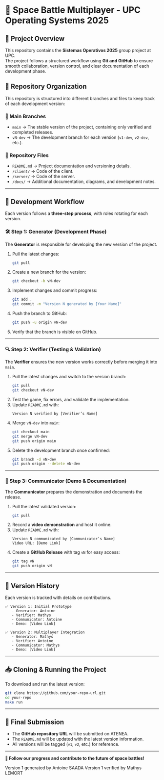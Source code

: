 # 🚀 Space Battle Multiplayer - UPC Operating Systems 2025  

## 📌 Project Overview  
This repository contains the **Sistemas Operativos 2025** group project at UPC.  
The project follows a structured workflow using **Git and GitHub** to ensure smooth collaboration, version control, and clear documentation of each development phase.  

## 📂 Repository Organization  
This repository is structured into different branches and files to keep track of each development version:  

### **🔖 Main Branches**  
- `main` → The stable version of the project, containing only verified and completed releases.  
- `vN-dev` → The development branch for each version (`v1-dev`, `v2-dev`, etc.).  

### **📁 Repository Files**  
- `README.md` → Project documentation and versioning details.  
- `/client/` → Code of the client.
- `/server/` → Code of the server.
- `/docs/` → Additional documentation, diagrams, and development notes.  

---

## **🔄 Development Workflow**  
Each version follows a **three-step process**, with roles rotating for each version.  

### **🛠 Step 1: Generator (Development Phase)**  
The **Generator** is responsible for developing the new version of the project.  
1. Pull the latest changes:  
   ```bash
   git pull
   ```
2. Create a new branch for the version:  
   ```bash
   git checkout -b vN-dev
   ```
3. Implement changes and commit progress:  
   ```bash
   git add .
   git commit -m "Version N generated by [Your Name]"
   ```
4. Push the branch to GitHub:  
   ```bash
   git push -u origin vN-dev
   ```
5. Verify that the branch is visible on GitHub.

---

### **🔍 Step 2: Verifier (Testing & Validation)**  
The **Verifier** ensures the new version works correctly before merging it into `main`.  
1. Pull the latest changes and switch to the version branch:  
   ```bash
   git pull
   git checkout vN-dev
   ```
2. Test the game, fix errors, and validate the implementation.  
3. Update `README.md` with:  
   ```plaintext
   Version N verified by [Verifier’s Name]
   ```
4. Merge `vN-dev` into `main`:  
   ```bash
   git checkout main
   git merge vN-dev
   git push origin main
   ```
5. Delete the development branch once confirmed:  
   ```bash
   git branch -d vN-dev
   git push origin --delete vN-dev
   ```

---

### **📢 Step 3: Communicator (Demo & Documentation)**  
The **Communicator** prepares the demonstration and documents the release.  
1. Pull the latest validated version:  
   ```bash
   git pull
   ```
2. Record a **video demonstration** and host it online.  
3. Update `README.md` with:  
   ```plaintext
   Version N communicated by [Communicator’s Name]
   Video URL: [Demo Link]
   ```
4. Create a **GitHub Release** with tag `vN` for easy access:  
   ```bash
   git tag vN
   git push origin vN
   ```

---

## **📜 Version History**
Each version is tracked with details on contributions.  

```plaintext
✅ Version 1: Initial Prototype
   - Generator: Antoine
   - Verifier: Mathys
   - Communicator: Antoine
   - Demo: [Video Link]

✅ Version 2: Multiplayer Integration
   - Generator: Mathys
   - Verifier: Antoine
   - Communicator: Mathys
   - Demo: [Video Link]
```

---

## **📥 Cloning & Running the Project**
To download and run the latest version:  
```bash
git clone https://github.com/your-repo-url.git
cd your-repo
make run
```

---

## **📌 Final Submission**
- The **GitHub repository URL** will be submitted on ATENEA.  
- The `README.md` will be updated with the latest version information.  
- All versions will be tagged (`v1`, `v2`, etc.) for reference.  

---

**🚀 Follow our progress and contribute to the future of space battles!**  

Version 1 generated by Antoine SAADA
Version 1 verified by Mathys LEMORT